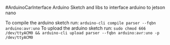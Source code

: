#ArduinoCarInterface
Arduino Sketch and libs to interface arduino to jetson nano

To compile the arduino sketch run: `arduino-cli compile parser --fqbn arduino:avr:uno`
To upload the arduino sketch run: `sudo chmod 666 /dev/ttyACM0 && arduino-cli upload parser --fqbn arduino:avr:uno -p /dev/ttyACM0`
